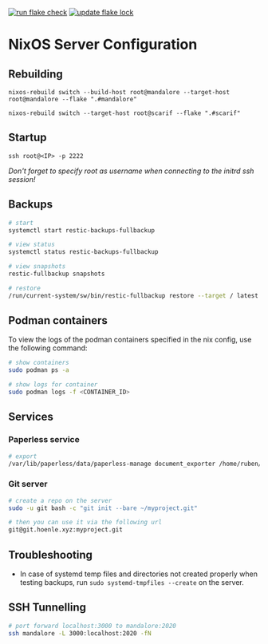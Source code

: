 [![run flake check](https://github.com/rubenhoenle/NixOServer/actions/workflows/build.yaml/badge.svg?branch=main&event=push)](https://github.com/rubenhoenle/NixOServer/actions/workflows/build.yaml)
[![update flake lock](https://github.com/rubenhoenle/NixOServer/actions/workflows/flake-update.yaml/badge.svg?branch=main)](https://github.com/rubenhoenle/NixOServer/actions/workflows/flake-update.yaml)

# NixOS Server Configuration

## Rebuilding

`nixos-rebuild switch --build-host root@mandalore --target-host root@mandalore --flake ".#mandalore"`

`nixos-rebuild switch --target-host root@scarif --flake ".#scarif"`

## Startup

`ssh root@<IP> -p 2222`

_Don't forget to specify root as username when connecting to the initrd ssh session!_

## Backups

```bash
# start
systemctl start restic-backups-fullbackup

# view status
systemctl status restic-backups-fullbackup

# view snapshots
restic-fullbackup snapshots

# restore
/run/current-system/sw/bin/restic-fullbackup restore --target / latest
```

## Podman containers

To view the logs of the podman containers specified in the nix config, use the following command:

```bash
# show containers
sudo podman ps -a

# show logs for container
sudo podman logs -f <CONTAINER_ID>
```

## Services

### Paperless service

```bash
# export
/var/lib/paperless/data/paperless-manage document_exporter /home/ruben/paperless-export-001
```

### Git server

```bash
# create a repo on the server
sudo -u git bash -c "git init --bare ~/myproject.git"

# then you can use it via the following url
git@git.hoenle.xyz:myproject.git
```

## Troubleshooting

- In case of systemd temp files and directories not created properly when testing backups, run `sudo systemd-tmpfiles --create` on the server.

## SSH Tunnelling

```bash
# port forward localhost:3000 to mandalore:2020
ssh mandalore -L 3000:localhost:2020 -fN
```
